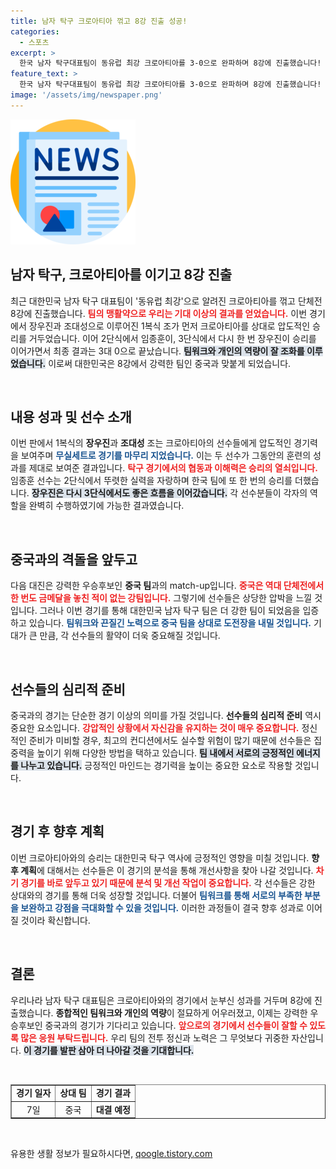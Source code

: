 ```yaml
---
title: 남자 탁구 크로아티아 꺾고 8강 진출 성공!
categories:
  - 스포츠
excerpt: >
  한국 남자 탁구대표팀이 동유럽 최강 크로아티아를 3-0으로 완파하며 8강에 진출했습니다! 이제 그들이 도전할 ‘우승후보’ 중국과의 match-up에 기대가 모입니다.
feature_text: >
  한국 남자 탁구대표팀이 동유럽 최강 크로아티아를 3-0으로 완파하며 8강에 진출했습니다! 이제 그들이 도전할 ‘우승후보’ 중국과의 match-up에 기대가 모입니다.
image: '/assets/img/newspaper.png'
---
```


<p><img src="/assets/img/newspaper.png" alt="kimp 속보" /></p>

<h2 data-ke-size="size26">남자 탁구, 크로아티아를 이기고 8강 진출</h2>

<p data-ke-size="size16">최근 대한민국 남자 탁구 대표팀이 '동유럽 최강'으로 알려진 크로아티아를 꺾고 단체전 8강에 진출했습니다. <b><span style="color: #ee2323;">팀의 맹활약으로 우리는 기대 이상의 결과를 얻었습니다.</span></b> 이번 경기에서 장우진과 조대성으로 이루어진 1복식 조가 먼저 크로아티아를 상대로 압도적인 승리를 거두었습니다. 이어 2단식에서 임종훈이, 3단식에서 다시 한 번 장우진이 승리를 이어가면서 최종 결과는 3대 0으로 끝났습니다. <b><span style="background-color: #21538527;">팀워크와 개인의 역량이 잘 조화를 이루었습니다.</span></b> 이로써 대한민국은 8강에서 강력한 팀인 중국과 맞붙게 되었습니다.</p>

<p data-ke-size="size16">&nbsp;</p>

<h2 data-ke-size="size26">내용 성과 및 선수 소개</h2>

<p data-ke-size="size16">이번 판에서 1복식의 <b>장우진</b>과 <b>조대성</b> 조는 크로아티아의 선수들에게 압도적인 경기력을 보여주며 <b><span style="color: #1a5490;">무실세트로 경기를 마무리 지었습니다.</span></b> 이는 두 선수가 그동안의 훈련의 성과를 제대로 보여준 결과입니다. <b><span style="color: #ee2323;">탁구 경기에서의 협동과 이해력은 승리의 열쇠입니다.</span></b> 임종훈 선수는 2단식에서 뚜렷한 실력을 자랑하며 한국 팀에 또 한 번의 승리를 더했습니다. <b><span style="background-color: #21538527;">장우진은 다시 3단식에서도 좋은 흐름을 이어갔습니다.</span></b> 각 선수분들이 각자의 역할을 완벽히 수행하였기에 가능한 결과였습니다.</p>

<p data-ke-size="size16">&nbsp;</p>

<h2 data-ke-size="size26">중국과의 격돌을 앞두고</h2>

<p data-ke-size="size16">다음 대진은 강력한 우승후보인 <b>중국 팀</b>과의 match-up입니다. <b><span style="color: #ee2323;">중국은 역대 단체전에서 한 번도 금메달을 놓친 적이 없는 강팀입니다.</span></b> 그렇기에 선수들은 상당한 압박을 느낄 것입니다. 그러나 이번 경기를 통해 대한민국 남자 탁구 팀은 더 강한 팀이 되었음을 입증하고 있습니다. <b><span style="color: #1a5490;">팀워크와 끈질긴 노력으로 중국 팀을 상대로 도전장을 내밀 것입니다.</span></b> 기대가 큰 만큼, 각 선수들의 활약이 더욱 중요해질 것입니다.</p>

<p data-ke-size="size16">&nbsp;</p>

<h2 data-ke-size="size26">선수들의 심리적 준비</h2>

<p data-ke-size="size16">중국과의 경기는 단순한 경기 이상의 의미를 가질 것입니다. <b>선수들의 심리적 준비</b> 역시 중요한 요소입니다. <b><span style="color: #ee2323;">강압적인 상황에서 자신감을 유지하는 것이 매우 중요합니다.</span></b> 정신적인 준비가 미비할 경우, 최고의 컨디션에서도 실수할 위험이 많기 때문에 선수들은 집중력을 높이기 위해 다양한 방법을 택하고 있습니다. <b><span style="background-color: #21538527;">팀 내에서 서로의 긍정적인 에너지를 나누고 있습니다.</span></b> 긍정적인 마인드는 경기력을 높이는 중요한 요소로 작용할 것입니다.</p>

<p data-ke-size="size16">&nbsp;</p>

<h2 data-ke-size="size26">경기 후 향후 계획</h2>

<p data-ke-size="size16">이번 크로아티아와의 승리는 대한민국 탁구 역사에 긍정적인 영향을 미칠 것입니다. <b>향후 계획</b>에 대해서는 선수들은 이 경기의 분석을 통해 개선사항을 찾아 나갈 것입니다. <b><span style="color: #ee2323;">차기 경기를 바로 앞두고 있기 때문에 분석 및 개선 작업이 중요합니다.</span></b> 각 선수들은 강한 상대와의 경기를 통해 더욱 성장할 것입니다. 더불어 <b><span style="color: #1a5490;">팀워크를 통해 서로의 부족한 부분을 보완하고 강점을 극대화할 수 있을 것입니다.</span></b> 이러한 과정들이 결국 향후 성과로 이어질 것이라 확신합니다.</p>

<p data-ke-size="size16">&nbsp;</p>

<h2 data-ke-size="size26">결론</h2>

<p data-ke-size="size16">우리나라 남자 탁구 대표팀은 크로아티아와의 경기에서 눈부신 성과를 거두며 8강에 진출했습니다. <b>종합적인 팀워크와 개인의 역량</b>이 절묘하게 어우러졌고, 이제는 강력한 우승후보인 중국과의 경기가 기다리고 있습니다. <b><span style="color: #ee2323;">앞으로의 경기에서 선수들이 잘할 수 있도록 많은 응원 부탁드립니다.</span></b> 우리 팀의 전투 정신과 노력은 그 무엇보다 귀중한 자산입니다. <b><span style="background-color: #21538527;">이 경기를 발판 삼아 더 나아갈 것을 기대합니다.</span></b> </p>

<p data-ke-size="size16">&nbsp;</p>

<table border="1" style="width: 100%; border-collapse: collapse;">
<tr>
<td style="text-align: center; height: 17px;"><b>경기 일자</b></td>
<td style="text-align: center; height: 17px;"><b>상대 팀</b></td>
<td style="text-align: center; height: 17px;"><b>경기 결과</b></td>
</tr>
<tr>
<td style="text-align: center; height: 17px;">7일</td>
<td style="text-align: center; height: 17px;">중국</td>
<td style="text-align: center; height: 17px;"><b>대결 예정</b></td>
</tr>
</table>

<p data-ke-size="size16">&nbsp;</p>
유용한 생활 정보가 필요하시다면, <a href="https://qoogle.tistory.com" rel="dofollow">qoogle.tistory.com</a>


